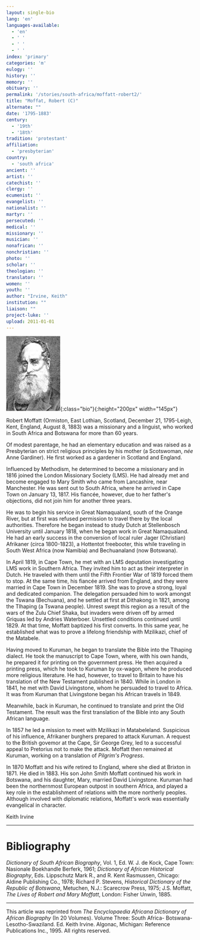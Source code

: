 ```yaml
---
layout: single-bio
lang: 'en'
languages-available:
  - 'en'
  - ' '
  - ' '
  - ' '
index: 'primary'
categories: 'm'
eulogy: ''
history: ''
memory: ''
obituary: ''
permalink: '/stories/south-africa/moffatt-robert2/'
title: "Moffat, Robert (C)"
alternate: ""
date: '1795-1883'
century:
  - '19th'
  - '18th'
tradition: 'protestant'
affiliation:
  - 'presbyterian'
country:
  - 'south africa'
ancient: ''
artist: ''
catechist: ''
clergy: ''
ecumenist: ''
evangelist: ''
nationalist: ''
martyr: ''
persecuted: ''
medical: ''
missionary: ''
musician: ''
nonafrican: ''
nonchristian: ''
photo: ''
scholar: ''
theologian: ''
translator: ''
women: ''
youth: ''
author: "Irvine, Keith"
institution: ""
liaison: ""
project-luke: ''
upload: 2011-01-01
---
```


![Robert Moffat](/images/bio-pics/southafrica/moffatt-robert2/moffat.jpg){:class="bio"}{:height="200px" width="145px"}

Robert Moffatt (Ormiston, East Lothian, Scotland, December 21, 1795-Leigh, Kent, England, August 8, 1883) was a missionary and a linguist, who worked in South Africa and Botswana for more than 60 years.

Of modest parentage, he had an elementary education and was raised as a Presbyterian on strict religious principles by his mother (a Scotswoman, *née* Anne Gardiner). He first worked as a gardener in Scotland and England.

Influenced by Methodism, he determined to become a missionary and in 1816 joined the London Missionary Society (LMS). He had already met and become engaged to Mary Smith who came from Lancashire, near Manchester. He was sent out to South Africa, where he arrived in Cape Town on January 13, 1817. His fiancée, however, due to her father's objections, did not join him for another three years.

He was to begin his service in Great Namaqualand, south of the Orange River, but at first was refused permission to travel there by the local authorities. Therefore he began instead to study Dutch at Stellenbosch University until January 1818, when he began work in Great Namaqualand. He had an early success in the conversion of local ruler Jager (Christian) Afrikaner (circa 1800-1823), a Hottentot freebooter, this while traveling in South West Africa (now Namibia) and Bechuanaland (now Botswana).

In April 1819, in Cape Town, he met with an LMS deputation investigating LMS work in Southern Africa. They invited him to act as their interpreter in Dutch. He traveled with them until the Fifth Frontier War of 1819 forced them to stop. At the same time, his fiancée arrived from England, and they were married in Cape Town in December 1819. She was to prove a strong, loyal and dedicated companion. The delegation persuaded him to work amongst the Tswana (Bechuana), and he settled at first at Dithakong in 1821, among the Tlhaping (a Tswana people). Unrest swept this region as a result of the wars of the Zulu Chief Shaka, but invaders were driven off by armed Griquas led by Andries Waterboer. Unsettled conditions continued until 1829. At that time, Moffatt baptized his first converts. In this same year, he established what was to prove a lifelong friendship with Mzilikazi, chief of the Matabele.

Having moved to Kuruman, he began to translate the Bible into the Tlhaping dialect. He took the manuscript to Cape Town, where, with his own hands, he prepared it for printing on the government press. He then acquired a printing press, which he took to Kuruman by ox-wagon, where he produced more religious literature. He had, however, to travel to Britain to have his translation of the New Testament published in 1840. While in London in 1841, he met with David Livingstone, whom he persuaded to travel to Africa. It was from Kuruman that Livingstone began his African travels in 1849.

Meanwhile, back in Kuruman, he continued to translate and print the Old Testament. The result was the first translation of the Bible into any South African language.

In 1857 he led a mission to meet with Mzilikazi in Matabeleland. Suspicious of his influence, Afrikaner burghers prepared to attack Kuruman. A request to the British govemor at the Cape, Sir George Grey, led to a successful appeal to Pretorius not to make the attack. Moffatt then remained at Kuruman, working on a translation of *Pilgrim's Progress*.

In 1870 Moffatt and his wife retired to England, where she died at Brixton in 1871. He died in 1883. His son John Smith Moffatt continued his work in Botswana, and his daughter, Mary, married David Livingstone. Kuruman had been the northernmost European outpost in southern Africa, and played a key role in the establishment of relations with the more northerly peoples. Although involved with diplomatic relations, Moffatt's work was essentially evangelical in character.

Keith Irvine

---

# Bibliography

*Dictionary of South African Biography*, Vol. 1, Ed. W. J. de Kock, Cape Town: Nasionale Boekhandle Berferk, 1961; *Dictionary of African Historical Biography*, Eds. Lippschutz Mark R., and R. Kent Rasmussen, Chicago: Aldine Publishing Co., 1978; Richard P. Stevens, *Historical Dictionary of the Republic of Botswana*, Metuchen, N.J.: Scarecrow Press, 1975; J.S. Moffatt, *The Lives of Robert and Mary Moffatt*, London: Fisher Unwin, 1885.

---

This article was reprinted from *The Encyclopaedia Africana Dictionary of African Biography* (In 20 Volumes). Volume Three: South Africa- Botswana-Lesotho-Swaziland. Ed. Keith Irvine. Algonac, Michigan: Reference Publications Inc., 1995.  All rights reserved.